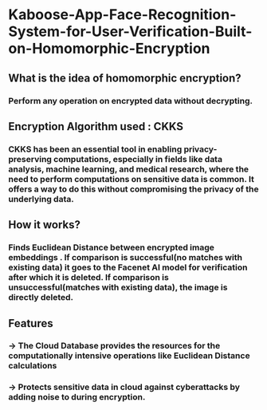 # Kaboose-App-Face-Recognition-System-for-User-Verification-Built-on-Homomorphic-Encryption
## What is the idea of homomorphic encryption?

### Perform any operation on encrypted data without decrypting.
## Encryption Algorithm used : CKKS

### CKKS has been an essential tool in enabling privacy-preserving computations, especially in fields like data analysis, machine learning, and medical research, where the need to perform computations on sensitive data is common. It offers a way to do this without compromising the privacy of the underlying data.
## How it works?

### Finds Euclidean Distance between encrypted image embeddings . If comparison is successful(no matches with existing data) it goes to the Facenet AI model for verification after which it is deleted. If comparison is unsuccessful(matches with existing data), the image is directly deleted.
## Features

   ### ->  The Cloud Database provides the resources for the computationally intensive operations like Euclidean Distance calculations
   ### -> Protects sensitive data in cloud against cyberattacks by adding noise to during encryption.
